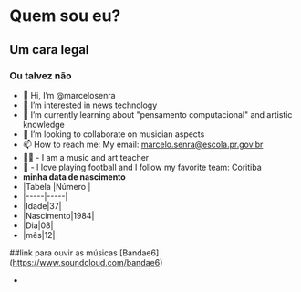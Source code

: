 # Quem sou eu?
## Um cara legal
### Ou talvez não
- 👋 Hi, I’m @marcelosenra
- 👀 I’m interested in news technology
- 🌱 I’m currently learning about "pensamento computacional" and 
artistic knowledge
- 💞️ I’m looking to collaborate on musician aspects
- 📫 How to reach me: My email: marcelo.senra@escola.pr.gov.br
- 👨‍🏫 - I am a music and art teacher
- 🏈 - I love playing football and I follow my favorite team: Coritiba
- **minha data de nascimento**
- |Tabela |Número |
- |-----|-----|
- |Idade|37|
- |Nascimento|1984|
- |Dia|08|
- |mês|12|

##link para ouvir as músicas
[Bandae6] (https://www.soundcloud.com/bandae6)

- 
<!---
marcelosenra/marcelosenra is a ✨ special ✨ repository because its `README.md` (this file) appears on your GitHub profile.
You can click the Preview link to take a look at your changes.
--->
